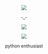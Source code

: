 <p align="center">  
<img src="https://cdn.discordapp.com/attachments/858187060560527401/858208009964617748/ez.png">
</p>
<p align="center">
    -_-
<p align="center">  
<img src="https://komarev.com/ghpvc/?username=moodylua&color=301934&&style=plastic&label=lua">
</p>
    <p align="center">
  <img src="https://discord.c99.nl/widget/theme-6/855177151355813919.png" />
</p>
<p align="center">
python enthusiast
